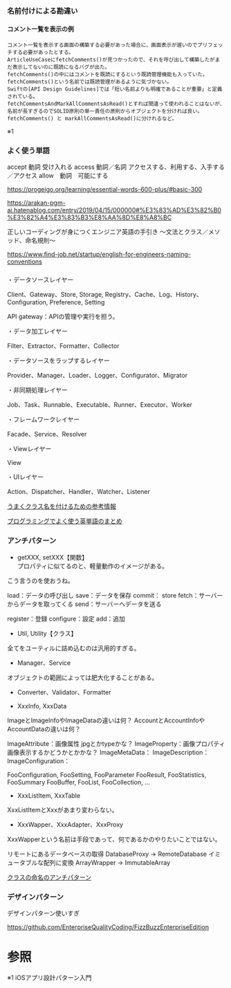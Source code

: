 

### 名前付けによる勘違い

#### コメント一覧を表示の例

```
コメント一覧を表示する画面の構築する必要があった場合に、画面表示が遅いのでプリフェッチする必要があったとする。
ArticleUseCaseにfetchComments()が見つかったので、それを呼び出して構築したがまだ表示してないのに既読になるバグが出た。
fetchComments()の中にはコメントを既読にするという既読管理機能も入っていた。
fetchComments()という名前では既読管理があるように気づかない。
Swiftの[API Design Guidelines]では「短い名前よりも明確であることが重要」と定義されている。
fetchCommentsAndMarkAllCommentsAsRead()とすれば間違って使われることはないが、
名前が長すぎるのでSOLID原則の単一責任の原則からオブジェクトを分ければ良い。
fetchComments() と markAllCommentsAsRead()に分けれるなど。
```

※1


### よく使う単語

accept	動詞	受け入れる
access	動詞／名詞	アクセスする、利用する、入手する／アクセス
allow　動詞　可能にする


https://progeigo.org/learning/essential-words-600-plus/#basic-300

https://arakan-pgm-ai.hatenablog.com/entry/2019/04/15/000000#%E3%83%AD%E3%82%B0%E3%82%A4%E3%83%B3%E8%AA%8D%E8%A8%BC

正しいコーディングが身につくエンジニア英語の手引き 〜文法とクラス／メソッド、命名規則〜

https://www.find-job.net/startup/english-for-engineers-naming-conventions


### 

・データソースレイヤー    

Client、Gateway、Store, Storage, Registry、Cache、Log、History、Configuration, Preference, Setting

API gateway：APIの管理や実行を担う。

・データ加工レイヤー    

Filter、Extractor、Formatter、Collector

・データソースをラップするレイヤー    

Provider、Manager、Loader、Logger、Configurator、Migrator

・非同期処理レイヤー    

Job、Task、Runnable、Executable、Runner、Executor、Worker

・フレームワークレイヤー    

Facade、Service、Resolver


・Viewレイヤー    

View

・UIレイヤー    

Action、Dispatcher、Handler、Watcher、Listener


[うまくクラス名を付けるための参考情報](https://qiita.com/KeithYokoma/items/ee21fec6a3ebb5d1e9a8)

[プログラミングでよく使う英単語のまとめ](https://qiita.com/Ted-HM/items/7dde25dcffae4cdc7923)



### アンチパターン

- getXXX, setXXX【関数】    
プロパティに似てるのと、軽量動作のイメージがある。

こう言うのを使おうね。

load：データの呼び出し
save：データを保存
commit：
store
fetch：サーバーからデータを取ってくる
send：サーバーへデータを送る

register：登録
configure：設定
add：追加


- Util, Utility【クラス】    

全てをユーティルに詰め込むのは汎用的すぎる。

- Manager、Service

オブジェクトの範囲によっては肥大化することがある。

- Converter、Validator、Formatter

- XxxInfo, XxxData    

ImageとImageInfoやImageDataの違いは何？
AccountとAccountInfoやAccountDataの違いは何？

ImageAttribute：画像属性 jpgとかtypeかな？
ImageProperty：画像プロパティ 画像表示するかどうかとかかな？
ImageMetaData：
ImageDescription：
ImageConfiguration：


FooConfiguration, FooSetting, FooParameter
FooResult, FooStatistics, FooSummary
FooBuffer, FooList, FooCollection, ...



- XxxListItem, XxxTable    

XxxListItemとXxxがあまり変わらない。

- XxxWapper、XxxAdapter、XxxProxy

XxxWapperという名前は手段であって、何であるかのやりたいことではない。

リモートにあるデータベースの取得
DatabaseProxy → RemoteDatabase
イミュータブルな配列に変換
ArrayWrapper → ImmutableArray


[クラスの命名のアンチパターン](https://qiita.com/magicant/items/8134edf969f9629fa66e)


### デザインパターン



デザインパターン使いすぎ

https://github.com/EnterpriseQualityCoding/FizzBuzzEnterpriseEdition




# 参照

※1
iOSアプリ設計パターン入門



